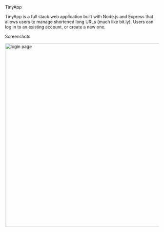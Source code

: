 TinyApp

TinyApp is a full stack web application built with Node.js and Express that allows users to manage shortened long URLs (much like bit.ly). Users can log in to an existing account, or create a new one.



Screenshots

<img width="600" alt="login page" src="https://user-images.githubusercontent.com/121919958/227675336-c723c99b-d446-4b51-a501-32a96b91896f.png">
